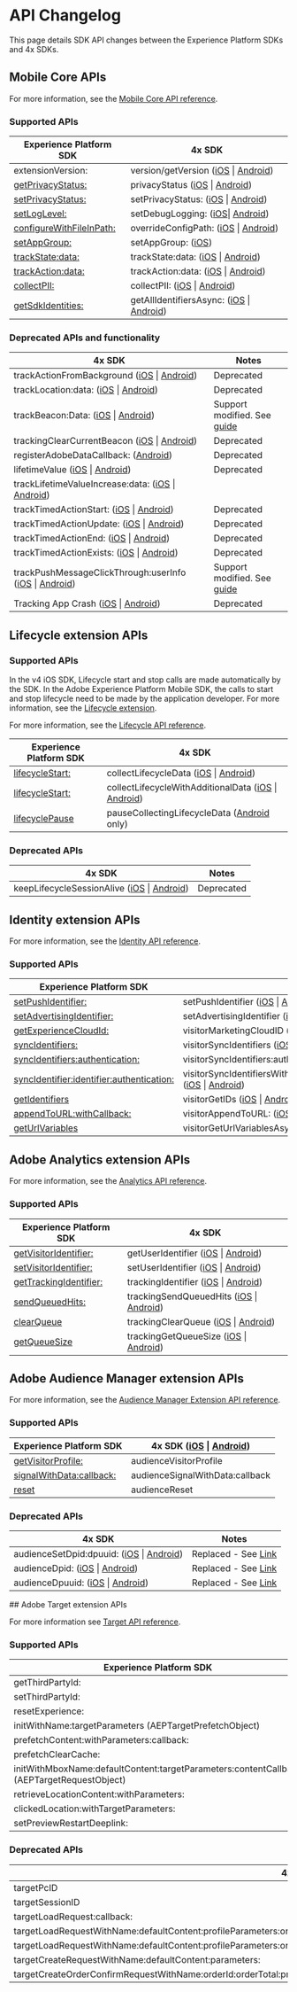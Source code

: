 # API Changelog

This page details SDK API changes between the Experience Platform SDKs and 4x SDKs.

## Mobile Core APIs

For more information, see the [Mobile Core API reference](../mobile-foundation-extensions/mobile-core/api-reference.md).

### Supported APIs

| Experience Platform SDK | 4x SDK |
|---|---|
| extensionVersion: | version/getVersion ([iOS](https://experienceleague.adobe.com/docs/mobile-services/ios/config-ios/sdk-methods.html) \| [Android](https://experienceleague.adobe.com/docs/mobile-services/android/configuration-android/methods.html)) |
| [getPrivacyStatus:](./privacy-and-gdpr.md#getprivacystatus) | privacyStatus ([iOS](https://experienceleague.adobe.com/docs/mobile-services/ios/config-ios/sdk-methods.html) \| [Android](https://experienceleague.adobe.com/docs/mobile-services/android/configuration-android/methods.html)) |
| [setPrivacyStatus:](./privacy-and-gdpr.md#setprivacystatus) | setPrivacyStatus: ([iOS](https://experienceleague.adobe.com/docs/mobile-services/ios/config-ios/sdk-methods.html) \| [Android](https://experienceleague.adobe.com/docs/mobile-services/android/configuration-android/methods.html)) |
| [setLogLevel:](../mobile-foundation-extensions/mobile-core/api-reference.md#setloglevel) | setDebugLogging: ([iOS](https://experienceleague.adobe.com/docs/mobile-services/ios/config-ios/sdk-methods.html)\| [Android](https://experienceleague.adobe.com/docs/mobile-services/android/configuration-android/methods.html)) |
| [configureWithFileInPath:](../mobile-foundation-extensions/mobile-core/configuration/api-reference.md/#configurewithfileinpath) | overrideConfigPath: ([iOS](https://experienceleague.adobe.com/docs/mobile-services/ios/config-ios/sdk-methods.html) \| [Android](https://experienceleague.adobe.com/docs/mobile-services/android/configuration-android/methods.html)) |
| [setAppGroup:](../mobile-foundation-extensions/mobile-core/api-reference.md#setappgroup) | setAppGroup: ([iOS](https://experienceleague.adobe.com/docs/mobile-services/ios/ios-ext/ios-ext.html)) |
| [trackState:data:](../mobile-foundation-extensions/mobile-core/api-reference.md#trackstate) | trackState:data: ([iOS](https://experienceleague.adobe.com/docs/mobile-services/ios/analytics-ios/states.html) \| [Android](https://experienceleague.adobe.com/docs/mobile-services/android/analytics-android/states.html)) |
| [trackAction:data:](../mobile-foundation-extensions/mobile-core/api-reference.md#trackaction) | trackAction:data: ([iOS](https://experienceleague.adobe.com/docs/mobile-services/ios/analytics-ios/actions.html) \| [Android](https://experienceleague.adobe.com/docs/mobile-services/android/analytics-android/actions.html)) |
| [collectPII:](../mobile-foundation-extensions/mobile-core/api-reference.md#collectpii) | collectPII: ([iOS](https://experienceleague.adobe.com/docs/mobile-services/ios/analytics-ios/postbacks/c-pii-postbacks.html) \| [Android](https://experienceleague.adobe.com/docs/mobile-services/android/analytics-android/postbacks/c-pii-postbacks.html)) |
| [getSdkIdentities:](../mobile-foundation-extensions/mobile-core/identity/api-reference.md#getsdkidentities) | getAllIdentifiersAsync: ([iOS](https://experienceleague.adobe.com/docs/mobile-services/ios/privacy-gdpr-ios/c-mob-gdpr-ret-stored-ids-ios.html) \| [Android](https://experienceleague.adobe.com/docs/mobile-services/android/gdpr-privacy-android/c-mob-gdpr-ret-stored-ids-android.html)) |

### Deprecated APIs and functionality

| 4x SDK | Notes |
|---|---|
| trackActionFromBackground ([iOS](https://experienceleague.adobe.com/docs/mobile-services/ios/analytics-ios/actions.html) \| [Android](https://experienceleague.adobe.com/docs/mobile-services/android/analytics-android/actions.html)) | Deprecated |
| trackLocation:data: ([iOS](https://experienceleague.adobe.com/docs/mobile-services/ios/location-ios/geo-poi.html) \| [Android](https://experienceleague.adobe.com/docs/mobile-services/android/location/geo-poi.html)) | Deprecated |
| trackBeacon:Data: ([iOS](https://experienceleague.adobe.com/docs/mobile-services/ios/location-ios/ibeacon.html) \| [Android](https://experienceleague.adobe.com/docs/mobile-services/android/location/beacon.html)) | Support modified. See [guide](../user-guides/track-beacon.md) |
| trackingClearCurrentBeacon ([iOS](https://experienceleague.adobe.com/docs/mobile-services/ios/location-ios/ibeacon.html) \| [Android](https://experienceleague.adobe.com/docs/mobile-services/android/location/beacon.html)) | Deprecated |
| registerAdobeDataCallback: ([Android](https://experienceleague.adobe.com/docs/mobile-services/android/configuration-android/methods.html)) | Deprecated |
| lifetimeValue ([iOS](https://experienceleague.adobe.com/docs/mobile-services/ios/analytics-ios/lifetime-value.html) \| [Android](https://experienceleague.adobe.com/docs/mobile-services/android/analytics-android/lifetime-value.html)) | Deprecated |
| trackLifetimeValueIncrease:data: ([iOS](https://experienceleague.adobe.com/docs/mobile-services/ios/analytics-ios/lifetime-value.html) \| [Android](https://experienceleague.adobe.com/docs/mobile-services/android/analytics-android/lifetime-value.html)) | |
| trackTimedActionStart: ([iOS](https://experienceleague.adobe.com/docs/mobile-services/ios/analytics-ios/timed-actions.html) \| [Android](https://experienceleague.adobe.com/docs/mobile-services/android/analytics-android/timed-actions.html)) | Deprecated |
| trackTimedActionUpdate: ([iOS](https://experienceleague.adobe.com/docs/mobile-services/ios/analytics-ios/timed-actions.html) \| [Android](https://experienceleague.adobe.com/docs/mobile-services/android/analytics-android/timed-actions.html)) | Deprecated |
| trackTimedActionEnd: ([iOS](https://experienceleague.adobe.com/docs/mobile-services/ios/analytics-ios/timed-actions.html) \| [Android](https://experienceleague.adobe.com/docs/mobile-services/android/analytics-android/timed-actions.html)) | Deprecated |
| trackTimedActionExists: ([iOS](https://experienceleague.adobe.com/docs/mobile-services/ios/analytics-ios/timed-actions.html) \| [Android](https://experienceleague.adobe.com/docs/mobile-services/android/analytics-android/timed-actions.html)) | Deprecated |
| trackPushMessageClickThrough:userInfo ([iOS](https://experienceleague.adobe.com/docs/mobile-services/ios/messaging-ios/push-messaging/push-messaging.html) \| [Android](https://experienceleague.adobe.com/docs/mobile-services/android/messaging-android/push-messaging/push-messaging.html)) | Support modified. See [guide](../faq.md#how-can-i-track-user-engagement-of-push-notifications-using-the-experience-platform-mobile-sdk) |
| Tracking App Crash ([iOS](https://experienceleague.adobe.com/docs/mobile-services/ios/analytics-ios/crashes.html) \| [Android](https://experienceleague.adobe.com/docs/mobile-services/android/analytics-android/crashes.html)) | Deprecated |

## Lifecycle extension APIs

### Supported APIs

<InlineAlert variant="info" slots="text"/>

In the v4 iOS SDK, Lifecycle start and stop calls are made automatically by the SDK. In the Adobe Experience Platform Mobile SDK, the calls to start and stop lifecycle need to be made by the application developer. For more information, see the [Lifecycle extension](../mobile-foundation-extensions/mobile-core/lifecycle/index.md).

For more information, see the [Lifecycle API reference](../mobile-foundation-extensions/mobile-core/lifecycle/api-reference.md).

| Experience Platform SDK | 4x SDK |
|---|---|
| [lifecycleStart:](../mobile-foundation-extensions/mobile-core/lifecycle/api-reference.md#lifecyclestart) | collectLifecycleData ([iOS](https://experienceleague.adobe.com/docs/mobile-services/ios/config-ios/sdk-methods.html) \| [Android](https://experienceleague.adobe.com/docs/mobile-services/android/configuration-android/methods.html)) |
| [lifecycleStart:](../mobile-foundation-extensions/mobile-core/lifecycle/api-reference.md#lifecyclestart) | collectLifecycleWithAdditionalData ([iOS](https://experienceleague.adobe.com/docs/mobile-services/ios/config-ios/sdk-methods.html) \| [Android](https://experienceleague.adobe.com/docs/mobile-services/android/configuration-android/methods.html)) |
| [lifecyclePause](../mobile-foundation-extensions/mobile-core/lifecycle/api-reference.md#lifecyclepause) | pauseCollectingLifecycleData ([Android](https://experienceleague.adobe.com/docs/mobile-services/android/configuration-android/methods.html) only) |

### Deprecated APIs

| 4x SDK | Notes |
|---|---|
| keepLifecycleSessionAlive ([iOS](https://experienceleague.adobe.com/docs/mobile-services/ios/config-ios/sdk-methods.html) \| [Android](https://experienceleague.adobe.com/docs/mobile-services/android/configuration-android/methods.html)) | Deprecated |

## Identity extension APIs

For more information, see the [Identity API reference](../mobile-foundation-extensions/mobile-core/identity/api-reference.md).

### Supported APIs

| Experience Platform SDK | 4x SDK |
|---|---|
| [setPushIdentifier:](../mobile-foundation-extensions/mobile-core/identity/api-reference.md#setpushidentifier) | setPushIdentifier ([iOS](https://experienceleague.adobe.com/docs/mobile-services/ios/config-ios/sdk-methods.html) \| [Android](https://experienceleague.adobe.com/docs/mobile-services/android/configuration-android/methods.html)) |
| [setAdvertisingIdentifier:](../mobile-foundation-extensions/mobile-core/identity/api-reference.md#setadvertisingidentifier) | setAdvertisingIdentifier ([iOS](https://experienceleague.adobe.com/docs/mobile-services/ios/config-ios/sdk-methods.html) \| [Android](https://experienceleague.adobe.com/docs/mobile-services/android/configuration-android/methods.html)) |
| [getExperienceCloudId:](../mobile-foundation-extensions/mobile-core/identity/api-reference.md#getexperiencecloudid) | visitorMarketingCloudID ([iOS](https://experienceleague.adobe.com/docs/mobile-services/ios/exp-cloud-ios/mc-methods.html) \| [Android](https://experienceleague.adobe.com/docs/mobile-services/android/experience-cloud-android/mc-methods.html)) |
| [syncIdentifiers:](../mobile-foundation-extensions/mobile-core/identity/api-reference.md#syncidentifiers) | visitorSyncIdentifiers ([iOS](https://experienceleague.adobe.com/docs/mobile-services/ios/exp-cloud-ios/mc-methods.html) \| [Android](https://experienceleague.adobe.com/docs/mobile-services/android/experience-cloud-android/mc-methods.html)) |
| [syncIdentifiers:authentication:](../mobile-foundation-extensions/mobile-core/identity/api-reference.md#syncidentifiers-overloaded) | visitorSyncIdentifiers:authenticationState: ([iOS](https://experienceleague.adobe.com/docs/mobile-services/ios/exp-cloud-ios/mc-methods.html) \| [Android](https://experienceleague.adobe.com/docs/mobile-services/android/experience-cloud-android/mc-methods.html)) |
| [syncIdentifier:identifier:authentication:](../mobile-foundation-extensions/mobile-core/identity/api-reference.md#syncidentifier) |visitorSyncIdentifiersWithType:identifier:authenticationState: ([iOS](https://experienceleague.adobe.com/docs/mobile-services/ios/exp-cloud-ios/mc-methods.html) \| [Android](https://experienceleague.adobe.com/docs/mobile-services/android/experience-cloud-android/mc-methods.html)) |
| [getIdentifiers](../mobile-foundation-extensions/mobile-core/identity/api-reference.md#getidentifiers) | visitorGetIDs ([iOS](https://experienceleague.adobe.com/docs/mobile-services/ios/exp-cloud-ios/mc-methods.html) \| [Android](https://experienceleague.adobe.com/docs/mobile-services/android/experience-cloud-android/mc-methods.html)) |
| [appendToURL:withCallback:](../mobile-foundation-extensions/mobile-core/identity/api-reference.md#appendtourl--appendvisitorinfoforurl) | visitorAppendToURL: ([iOS](https://experienceleague.adobe.com/docs/mobile-services/ios/exp-cloud-ios/mc-methods.html) \| [Android](https://experienceleague.adobe.com/docs/mobile-services/android/experience-cloud-android/mc-methods.html)) |
| [getUrlVariables](../mobile-foundation-extensions/mobile-core/identity/api-reference.md#geturlvariables) | visitorGetUrlVariablesAsync: ([iOS](https://experienceleague.adobe.com/docs/mobile-services/ios/sdk-reference-ios/hybrid-app.html) \| [Android](https://experienceleague.adobe.com/docs/mobile-services/android/sdk-reference-android/hybrid-app.html)) |

## Adobe Analytics extension APIs

For more information, see the [Analytics API reference](../adobe-analytics/api-reference.md).

### Supported APIs

| Experience Platform SDK | 4x SDK |
|---|---|
| [getVisitorIdentifier:](../adobe-analytics/api-reference.md#getvisitoridentifier) | getUserIdentifier ([iOS](https://experienceleague.adobe.com/docs/mobile-services/ios/config-ios/sdk-methods.html) \| [Android](https://experienceleague.adobe.com/docs/mobile-services/android/configuration-android/methods.html)) |
| [setVisitorIdentifier:](../adobe-analytics/api-reference.md#setvisitoridentifier) | setUserIdentifier ([iOS](https://experienceleague.adobe.com/docs/mobile-services/ios/config-ios/sdk-methods.html) \| [Android](https://experienceleague.adobe.com/docs/mobile-services/android/configuration-android/methods.html)) |
| [getTrackingIdentifier:](../adobe-analytics/api-reference.md#gettrackingidentifier) | trackingIdentifier ([iOS](https://experienceleague.adobe.com/docs/mobile-services/ios/config-ios/sdk-methods.html) \| [Android](https://experienceleague.adobe.com/docs/mobile-services/android/configuration-android/methods.html)) |
| [sendQueuedHits:](../adobe-analytics/api-reference.md#sendqueuedhits) | trackingSendQueuedHits ([iOS](https://experienceleague.adobe.com/docs/mobile-services/ios/analytics-ios/analytics-methods.html) \| [Android](https://experienceleague.adobe.com/docs/mobile-services/android/analytics-android/analytics-methods.html)) |
| [clearQueue](../adobe-analytics/api-reference.md#clearqueue) | trackingClearQueue ([iOS](https://experienceleague.adobe.com/docs/mobile-services/ios/analytics-ios/analytics-methods.html) \| [Android](https://experienceleague.adobe.com/docs/mobile-services/android/analytics-android/analytics-methods.html)) |
| [getQueueSize](../adobe-analytics/api-reference.md#getqueuesize) | trackingGetQueueSize ([iOS](https://experienceleague.adobe.com/docs/mobile-services/ios/analytics-ios/analytics-methods.html) \| [Android](https://experienceleague.adobe.com/docs/mobile-services/android/analytics-android/analytics-methods.html)) |

## Adobe Audience Manager extension APIs

For more information, see the [Audience Manager Extension API reference](../adobe-audience-manager/api-reference.md).

### Supported APIs

| Experience Platform SDK | 4x SDK ([iOS](https://experienceleague.adobe.com/docs/mobile-services/ios/aam-methods.html) \| [Android](https://experienceleague.adobe.com/docs/mobile-services/android/audience-manager-android/c-audience-manager-methods.html)) |
|---|---|
| [​getVisitorProfile:​](../adobe-audience-manager/api-reference.md#getvisitorprofile) | audienceVisitorProfile |
| [​signalWithData:callback:​](../adobe-audience-manager/api-reference.md#signalwithdata) | audienceSignalWithData:callback |
| [​reset​](../adobe-audience-manager/api-reference.md#reset-identifiers-and-profiles) | audienceReset |

### Deprecated APIs

| 4x SDK | Notes |
|---|---|
| audienceSetDpid:dpuuid: ([iOS](https://experienceleague.adobe.com/docs/mobile-services/ios/aam-methods.html) \| [Android](https://experienceleague.adobe.com/docs/mobile-services/android/audience-manager-android/c-audience-manager-methods.html)) | Replaced - See [Link](​https://experienceleague.adobe.com/docs/audience-manager/user-guide/reference/cid.html) |
| audienceDpid: ([iOS](https://experienceleague.adobe.com/docs/mobile-services/ios/aam-methods.html) \| [Android](https://experienceleague.adobe.com/docs/mobile-services/android/audience-manager-android/c-audience-manager-methods.html)) | Replaced - See [Link](https://experienceleague.adobe.com/docs/audience-manager/user-guide/reference/cid.html) |​
| audienceDpuuid: ([iOS](https://experienceleague.adobe.com/docs/mobile-services/ios/aam-methods.html) \| [Android](https://experienceleague.adobe.com/docs/mobile-services/android/audience-manager-android/c-audience-manager-methods.html)) | Replaced - See [Link](https://experienceleague.adobe.com/docs/audience-manager/user-guide/reference/cid.html) |

​## Adobe Target extension APIs

For more information see [Target API reference](../adobe-target/api-reference.md).

### Supported APIs

| Experience Platform SDK | 4x SDK (iOS \| Android) |
| --- | --- |
| getThirdPartyId: | targetThirdPartyID |
| setThirdPartyId: | targetSetThirdPartyID |
| resetExperience: | targetClearCookies |
| initWithName:targetParameters (AEPTargetPrefetchObject) | targetPrefetchObjectWithName:mboxParameters: |
| prefetchContent:withParameters:callback: | targetPrefetchContent:withProfileParameters:callback: |
| prefetchClearCache: | targetPrefetchClearCache |
| initWithMboxName:defaultContent:targetParameters:contentCallback (AEPTargetRequestObject) | targetRequestObjectWithName:defaultContent:mboxParameters:callback: |
| retrieveLocationContent:withParameters: | targetLoadRequests:withProfileParameters: |
| clickedLocation:withTargetParameters: | locationClickedWithName:mboxParameters:productParameters:orderParameters: |
| setPreviewRestartDeeplink: | targetPreviewRestartDeepLink: |

### Deprecated APIs

| 4x SDK | Notes |
|---|---|
| targetPcID | Deprecated |
| targetSessionID | Deprecated |
| targetLoadRequest:callback: | Deprecated |
| targetLoadRequestWithName:defaultContent:profileParameters:orderParameters:mboxParameters:callback: | Deprecated |
| targetLoadRequestWithName:defaultContent:profileParameters:orderParameters:mboxParameters:requestLocationParameters:callback: | Deprecated |
| targetCreateRequestWithName:defaultContent:parameters: | Deprecated |
| targetCreateOrderConfirmRequestWithName:orderId:orderTotal:productPurchasedId:parameters: | Deprecated |
